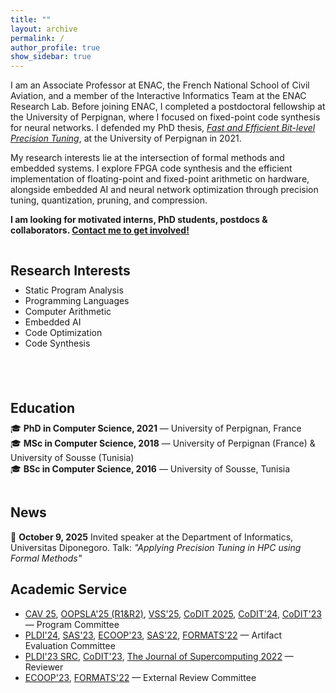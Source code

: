 ```yaml
---
title: ""
layout: archive
permalink: /
author_profile: true
show_sidebar: true
---
```



I am an Associate Professor at ENAC, the French National School of Civil Aviation, and a member of the Interactive Informatics Team at the ENAC Research Lab. Before joining ENAC, I completed a postdoctoral fellowship at the University of Perpignan, where I focused on fixed-point code synthesis for neural networks. I defended my PhD thesis, [*Fast and Efficient Bit-level Precision Tuning*](https://theses.hal.science/tel-03509266), at the University of Perpignan in 2021. 

My research interests lie at the intersection of formal methods and embedded systems. I explore FPGA code synthesis and the efficient implementation of floating-point and fixed-point arithmetic on hardware, alongside embedded AI and neural network optimization through precision tuning, quantization, pruning, and compression.


**I am looking for motivated interns, PhD students, postdocs & collaborators. [Contact me to get involved!](mailto:dorra.ben-khalifa@enac.fr)**

 
<div style="display:flex; flex-wrap:wrap; gap:40px;">

  <!-- Research Interests -->
  <div style="flex:1; min-width:300px;">
    <h2 style="margin-bottom:10px;">Research Interests</h2>
    <ul style="margin-top:0;">
      <li>Static Program Analysis</li>
      <li>Programming Languages</li>
      <li>Computer Arithmetic</li>
      <li>Embedded AI</li>
      <li>Code Optimization</li>
      <li>Code Synthesis</li>
    </ul>
  </div>

<!-- Education -->
<div style="flex:1; min-width:300px;">
  <h2 style="margin-bottom:10px;">Education</h2>
  <ul style="margin-top:0; list-style:none; padding-left:0;">
    <li>🎓  <strong>PhD in Computer Science, 2021</strong> — University of Perpignan, France</li>
    <li>🎓  <strong>MSc in Computer Science, 2018</strong> — University of Perpignan (France) & University of Sousse (Tunisia)</li>
    <li>🎓  <strong>BSc in Computer Science, 2016</strong> — University of Sousse, Tunisia</li>
  </ul>
</div>

</div>


## News

📢  **October 9, 2025**   Invited speaker at the Department of Informatics, Universitas Diponegoro.  Talk: *"Applying Precision Tuning in HPC using Formal Methods"*




## Academic Service
- [CAV 25](https://conferences.i-cav.org/2025/), [OOPSLA'25 (R1&R2)](https://2025.splashcon.org/track/OOPSLA), [VSS'25](https://vsl.cis.udel.edu/vss2025/), [CoDIT 2025](https://codit2025.org/), [CoDIT'24](https://codit2024.com/index.php), [CoDIT'23](https://codit2023.com/) — Program Committee  
- [PLDI'24](https://pldi24.sigplan.org/track/pldi-2024-pldi-research-artifacts), [SAS'23](https://conf.researchr.org/home/sas-2023), [ECOOP'23](https://2023.ecoop.org/), [SAS'22](https://2022.splashcon.org/home/sas-2022#Home), [FORMATS'22](https://conferences.ncl.ac.uk/formats2022/) — Artifact Evaluation Committee  
- [PLDI'23 SRC](https://pldi23.sigplan.org/track/pldi-2023-src), [CoDIT'23](https://codit2023.com/), [The Journal of Supercomputing 2022](https://www.springer.com/journal/11227) — Reviewer  
- [ECOOP'23](https://2023.ecoop.org/), [FORMATS'22](https://conferences.ncl.ac.uk/formats2022/) — External Review Committee
